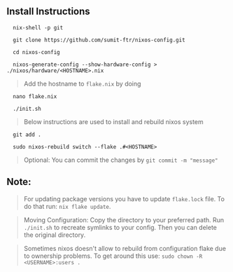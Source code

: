 ## Install Instructions
```
  nix-shell -p git
```
```
  git clone https://github.com/sumit-ftr/nixos-config.git
```
```
  cd nixos-config
```
```
  nixos-generate-config --show-hardware-config > ./nixos/hardware/<HOSTNAME>.nix
```
> Add the hostname to `flake.nix` by doing
```
  nano flake.nix
```
```
  ./init.sh
```
> Below instructions are used to install and rebuild nixos system
```
  git add .
```
```
  sudo nixos-rebuild switch --flake .#<HOSTNAME>
```
> Optional: You can commit the changes by `git commit -m "message"`

## Note:
> For updating package versions you have to update `flake.lock` file. To do that run: `nix flake update`.

> Moving Configuration: Copy the directory to your preferred path. Run `./init.sh` to recreate symlinks to your config. Then you can delete the original directory.

> Sometimes nixos doesn't allow to rebuild from configuration flake due to ownership problems. To get around this use: `sudo chown -R <USERNAME>:users .`
